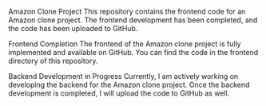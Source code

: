 Amazon Clone Project
This repository contains the frontend code for an Amazon clone project. The frontend development has been completed, and the code has been uploaded to GitHub.

Frontend Completion
The frontend of the Amazon clone project is fully implemented and available on GitHub. You can find the code in the frontend directory of this repository.

Backend Development in Progress
Currently, I am actively working on developing the backend for the Amazon clone project. Once the backend development is completed, I will upload the code to GitHub as well.
